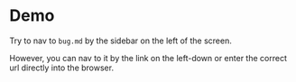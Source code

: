 # Demo

Try to nav to `bug.md` by the sidebar on the left of the screen.

However, you can nav to it by the link on the left-down or enter the correct url directly into the browser.
